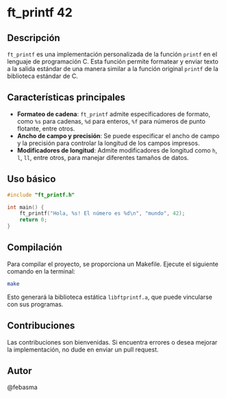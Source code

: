 # ft_printf 42

## Descripción
`ft_printf` es una implementación personalizada de la función `printf` en el lenguaje de programación C. Esta función permite formatear y enviar texto a la salida estándar de una manera similar a la función original `printf` de la biblioteca estándar de C.

## Características principales
- **Formateo de cadena**: `ft_printf` admite especificadores de formato, como `%s` para cadenas, `%d` para enteros, `%f` para números de punto flotante, entre otros.
- **Ancho de campo y precisión**: Se puede especificar el ancho de campo y la precisión para controlar la longitud de los campos impresos.
- **Modificadores de longitud**: Admite modificadores de longitud como `h`, `l`, `ll`, entre otros, para manejar diferentes tamaños de datos.

## Uso básico
```c
#include "ft_printf.h"

int main() {
    ft_printf("Hola, %s! El número es %d\n", "mundo", 42);
    return 0;
}
```

## Compilación
Para compilar el proyecto, se proporciona un Makefile. Ejecute el siguiente comando en la terminal:

```bash
make
```

Esto generará la biblioteca estática `libftprintf.a`, que puede vincularse con sus programas.

## Contribuciones
Las contribuciones son bienvenidas. Si encuentra errores o desea mejorar la implementación, no dude en enviar un pull request.

## Autor
@febasma
